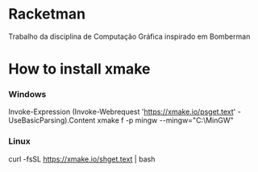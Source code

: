 # Racketman
Trabalho da disciplina de Computação Gráfica inspirado em Bomberman 

# How to install xmake
### Windows
Invoke-Expression (Invoke-Webrequest 'https://xmake.io/psget.text' -UseBasicParsing).Content
xmake f -p mingw --mingw="C:\MinGW"
### Linux
curl -fsSL https://xmake.io/shget.text | bash
